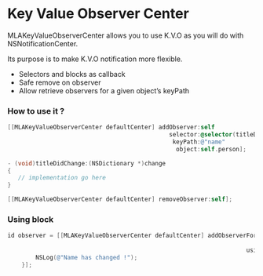 Key Value Observer Center
================

MLAKeyValueObserverCenter allows you to use K.V.O as you will do with NSNotificationCenter.

Its purpose is to make K.V.O notification more flexible.
* Selectors and blocks as callback
* Safe remove on observer
* Allow retrieve observers for a given object’s keyPath

### How to use it ?

```objective-c
[[MLAKeyValueObserverCenter defaultCenter] addObserver:self 
                                              selector:@selector(titleDidChange:) 
                                               keyPath:@"name" 
                                                object:self.person];
```


```objective-c
- (void)titleDidChange:(NSDictionary *)change
{
   // implementation go here
}
```

```objective-c
[[MLAKeyValueObserverCenter defaultCenter] removeObserver:self];
```

### Using block 

```objective-c
id observer = [[MLAKeyValueObserverCenter defaultCenter] addObserverForKeyPath:@"name" 
                                                                        object:self.person 
                                                                    usingBlock:^(NSDictionary *changes) {
        NSLog(@"Name has changed !");
    }];
```





